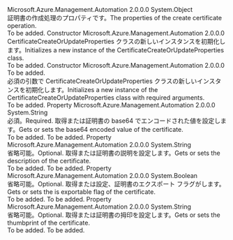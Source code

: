 <Type Name="CertificateCreateOrUpdateProperties" FullName="Microsoft.Azure.Management.Automation.Models.CertificateCreateOrUpdateProperties">
  <TypeSignature Language="C#" Value="public class CertificateCreateOrUpdateProperties" />
  <TypeSignature Language="ILAsm" Value=".class public auto ansi beforefieldinit CertificateCreateOrUpdateProperties extends System.Object" />
  <TypeSignature Language="DocId" Value="T:Microsoft.Azure.Management.Automation.Models.CertificateCreateOrUpdateProperties" />
  <TypeSignature Language="VB.NET" Value="Public Class CertificateCreateOrUpdateProperties" />
  <TypeSignature Language="F#" Value="type CertificateCreateOrUpdateProperties = class" />
  <AssemblyInfo>
    <AssemblyName>Microsoft.Azure.Management.Automation</AssemblyName>
    <AssemblyVersion>2.0.0.0</AssemblyVersion>
  </AssemblyInfo>
  <Base>
    <BaseTypeName>System.Object</BaseTypeName>
  </Base>
  <Interfaces />
  <Docs>
    <summary>
            <span data-ttu-id="749e2-101">証明書の作成処理のプロパティです。</span><span class="sxs-lookup"><span data-stu-id="749e2-101">The properties of the create certificate operation.</span></span>
            </summary>
    <remarks>To be added.</remarks>
  </Docs>
  <Members>
    <Member MemberName=".ctor">
      <MemberSignature Language="C#" Value="public CertificateCreateOrUpdateProperties ();" />
      <MemberSignature Language="ILAsm" Value=".method public hidebysig specialname rtspecialname instance void .ctor() cil managed" />
      <MemberSignature Language="DocId" Value="M:Microsoft.Azure.Management.Automation.Models.CertificateCreateOrUpdateProperties.#ctor" />
      <MemberSignature Language="VB.NET" Value="Public Sub New ()" />
      <MemberType>Constructor</MemberType>
      <AssemblyInfo>
        <AssemblyName>Microsoft.Azure.Management.Automation</AssemblyName>
        <AssemblyVersion>2.0.0.0</AssemblyVersion>
      </AssemblyInfo>
      <Parameters />
      <Docs>
        <summary>
            <span data-ttu-id="749e2-102">CertificateCreateOrUpdateProperties クラスの新しいインスタンスを初期化します。</span><span class="sxs-lookup"><span data-stu-id="749e2-102">Initializes a new instance of the CertificateCreateOrUpdateProperties class.</span></span>
            </summary>
        <remarks>To be added.</remarks>
      </Docs>
    </Member>
    <Member MemberName=".ctor">
      <MemberSignature Language="C#" Value="public CertificateCreateOrUpdateProperties (string base64Value);" />
      <MemberSignature Language="ILAsm" Value=".method public hidebysig specialname rtspecialname instance void .ctor(string base64Value) cil managed" />
      <MemberSignature Language="DocId" Value="M:Microsoft.Azure.Management.Automation.Models.CertificateCreateOrUpdateProperties.#ctor(System.String)" />
      <MemberSignature Language="VB.NET" Value="Public Sub New (base64Value As String)" />
      <MemberSignature Language="F#" Value="new Microsoft.Azure.Management.Automation.Models.CertificateCreateOrUpdateProperties : string -&gt; Microsoft.Azure.Management.Automation.Models.CertificateCreateOrUpdateProperties" Usage="new Microsoft.Azure.Management.Automation.Models.CertificateCreateOrUpdateProperties base64Value" />
      <MemberType>Constructor</MemberType>
      <AssemblyInfo>
        <AssemblyName>Microsoft.Azure.Management.Automation</AssemblyName>
        <AssemblyVersion>2.0.0.0</AssemblyVersion>
      </AssemblyInfo>
      <Parameters>
        <Parameter Name="base64Value" Type="System.String" />
      </Parameters>
      <Docs>
        <param name="base64Value">To be added.</param>
        <summary>
            <span data-ttu-id="749e2-103">必須の引数で CertificateCreateOrUpdateProperties クラスの新しいインスタンスを初期化します。</span><span class="sxs-lookup"><span data-stu-id="749e2-103">Initializes a new instance of the CertificateCreateOrUpdateProperties class with required arguments.</span></span>
            </summary>
        <remarks>To be added.</remarks>
      </Docs>
    </Member>
    <Member MemberName="Base64Value">
      <MemberSignature Language="C#" Value="public string Base64Value { get; set; }" />
      <MemberSignature Language="ILAsm" Value=".property instance string Base64Value" />
      <MemberSignature Language="DocId" Value="P:Microsoft.Azure.Management.Automation.Models.CertificateCreateOrUpdateProperties.Base64Value" />
      <MemberSignature Language="VB.NET" Value="Public Property Base64Value As String" />
      <MemberSignature Language="F#" Value="member this.Base64Value : string with get, set" Usage="Microsoft.Azure.Management.Automation.Models.CertificateCreateOrUpdateProperties.Base64Value" />
      <MemberType>Property</MemberType>
      <AssemblyInfo>
        <AssemblyName>Microsoft.Azure.Management.Automation</AssemblyName>
        <AssemblyVersion>2.0.0.0</AssemblyVersion>
      </AssemblyInfo>
      <ReturnValue>
        <ReturnType>System.String</ReturnType>
      </ReturnValue>
      <Docs>
        <summary>
            <span data-ttu-id="749e2-104">必須。</span><span class="sxs-lookup"><span data-stu-id="749e2-104">Required.</span></span> <span data-ttu-id="749e2-105">取得または証明書の base64 でエンコードされた値を設定します。</span><span class="sxs-lookup"><span data-stu-id="749e2-105">Gets or sets the base64 encoded value of the certificate.</span></span>
            </summary>
        <value>To be added.</value>
        <remarks>To be added.</remarks>
      </Docs>
    </Member>
    <Member MemberName="Description">
      <MemberSignature Language="C#" Value="public string Description { get; set; }" />
      <MemberSignature Language="ILAsm" Value=".property instance string Description" />
      <MemberSignature Language="DocId" Value="P:Microsoft.Azure.Management.Automation.Models.CertificateCreateOrUpdateProperties.Description" />
      <MemberSignature Language="VB.NET" Value="Public Property Description As String" />
      <MemberSignature Language="F#" Value="member this.Description : string with get, set" Usage="Microsoft.Azure.Management.Automation.Models.CertificateCreateOrUpdateProperties.Description" />
      <MemberType>Property</MemberType>
      <AssemblyInfo>
        <AssemblyName>Microsoft.Azure.Management.Automation</AssemblyName>
        <AssemblyVersion>2.0.0.0</AssemblyVersion>
      </AssemblyInfo>
      <ReturnValue>
        <ReturnType>System.String</ReturnType>
      </ReturnValue>
      <Docs>
        <summary>
            <span data-ttu-id="749e2-106">省略可能。</span><span class="sxs-lookup"><span data-stu-id="749e2-106">Optional.</span></span> <span data-ttu-id="749e2-107">取得または証明書の説明を設定します。</span><span class="sxs-lookup"><span data-stu-id="749e2-107">Gets or sets the description of the certificate.</span></span>
            </summary>
        <value>To be added.</value>
        <remarks>To be added.</remarks>
      </Docs>
    </Member>
    <Member MemberName="IsExportable">
      <MemberSignature Language="C#" Value="public bool IsExportable { get; set; }" />
      <MemberSignature Language="ILAsm" Value=".property instance bool IsExportable" />
      <MemberSignature Language="DocId" Value="P:Microsoft.Azure.Management.Automation.Models.CertificateCreateOrUpdateProperties.IsExportable" />
      <MemberSignature Language="VB.NET" Value="Public Property IsExportable As Boolean" />
      <MemberSignature Language="F#" Value="member this.IsExportable : bool with get, set" Usage="Microsoft.Azure.Management.Automation.Models.CertificateCreateOrUpdateProperties.IsExportable" />
      <MemberType>Property</MemberType>
      <AssemblyInfo>
        <AssemblyName>Microsoft.Azure.Management.Automation</AssemblyName>
        <AssemblyVersion>2.0.0.0</AssemblyVersion>
      </AssemblyInfo>
      <ReturnValue>
        <ReturnType>System.Boolean</ReturnType>
      </ReturnValue>
      <Docs>
        <summary>
            <span data-ttu-id="749e2-108">省略可能。</span><span class="sxs-lookup"><span data-stu-id="749e2-108">Optional.</span></span> <span data-ttu-id="749e2-109">取得または設定、証明書のエクスポート フラグがします。</span><span class="sxs-lookup"><span data-stu-id="749e2-109">Gets or sets the is exportable flag of the certificate.</span></span>
            </summary>
        <value>To be added.</value>
        <remarks>To be added.</remarks>
      </Docs>
    </Member>
    <Member MemberName="Thumbprint">
      <MemberSignature Language="C#" Value="public string Thumbprint { get; set; }" />
      <MemberSignature Language="ILAsm" Value=".property instance string Thumbprint" />
      <MemberSignature Language="DocId" Value="P:Microsoft.Azure.Management.Automation.Models.CertificateCreateOrUpdateProperties.Thumbprint" />
      <MemberSignature Language="VB.NET" Value="Public Property Thumbprint As String" />
      <MemberSignature Language="F#" Value="member this.Thumbprint : string with get, set" Usage="Microsoft.Azure.Management.Automation.Models.CertificateCreateOrUpdateProperties.Thumbprint" />
      <MemberType>Property</MemberType>
      <AssemblyInfo>
        <AssemblyName>Microsoft.Azure.Management.Automation</AssemblyName>
        <AssemblyVersion>2.0.0.0</AssemblyVersion>
      </AssemblyInfo>
      <ReturnValue>
        <ReturnType>System.String</ReturnType>
      </ReturnValue>
      <Docs>
        <summary>
            <span data-ttu-id="749e2-110">省略可能。</span><span class="sxs-lookup"><span data-stu-id="749e2-110">Optional.</span></span> <span data-ttu-id="749e2-111">取得または証明書の拇印を設定します。</span><span class="sxs-lookup"><span data-stu-id="749e2-111">Gets or sets the thumbprint of the certificate.</span></span>
            </summary>
        <value>To be added.</value>
        <remarks>To be added.</remarks>
      </Docs>
    </Member>
  </Members>
</Type>